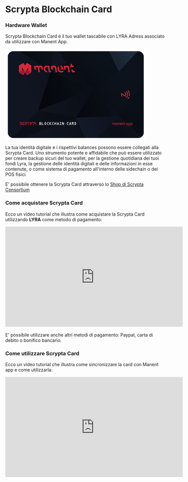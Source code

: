 # Scrypta Blockchain Card
### Hardware Wallet

Scrypta Blockchain Card è il tuo wallet tascabile con LYRA Adress associato da utilizzare con Manent App.

![planum](../assets/other/scrypta-card.png)

La tua identità digitale e i rispettivi balances possono essere collegati alla Scrypta Card. Uno strumento potente e affidabile che può essere utilizzato per creare backup sicuri del tuo wallet, per la gestione quotidiana dei tuoi fondi Lyra, la gestione delle identità digitali e delle informazioni in esse contenute, o come sistema di pagamento all'interno delle sidechain o dei POS fisici.

E' possibile ottenere la Scrypta Card attraverso lo [Shop di Scrypta Consortium](https://scrypta.shop/)


### Come acquistare Scrypta Card
Ecco un video tutorial che illustra come acquistare la Scrypta Card utilizzando **LYRA** come metodo di pagamento:

<iframe width="560" height="315" src="https://www.youtube.com/embed/CJXpjN50zB0" frameborder="0" allow="accelerometer; autoplay; encrypted-media; gyroscope; picture-in-picture" allowfullscreen></iframe>

E' possibile utilizzare anche altri metodi di pagamento: Paypal, carta di debito o bonifico bancario.

### Come utilizzare Scrypta Card
Ecco un video tutorial che illustra come sincronizzare la card con Manent app e come utilizzarla:

<iframe width="560" height="315" src="https://www.youtube.com/embed/y2shLdjy2Sg" frameborder="0" allow="accelerometer; autoplay; encrypted-media; gyroscope; picture-in-picture" allowfullscreen></iframe>

